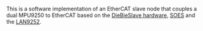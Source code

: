 This is a software implementation of an EtherCAT slave node that couples a dual MPU9250 to EtherCAT based on the [DieBieSlave hardware](https://github.com/DieBieEngineering/DieBieSlave), [SOES](https://openethercatsociety.github.io/doc/soes/index.html) and the [LAN9252](http://www.microchip.com/wwwproducts/en/LAN9252). 
